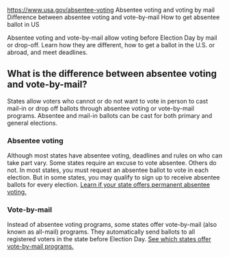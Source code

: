 

https://www.usa.gov/absentee-voting
Absentee voting and voting by mail
Difference between absentee voting and vote-by-mail
How to get absentee ballot in US

Absentee voting and vote-by-mail allow voting before Election Day by mail or drop-off. Learn how they are different, how to get a ballot in the U.S. or abroad, and meet deadlines.

What is the difference between absentee voting and vote-by-mail?
----------------------------------------------------------------

States allow voters who cannot or do not want to vote in person to cast mail-in or drop off ballots through absentee voting or vote-by-mail programs. Absentee and mail-in ballots can be cast for both primary and general elections.

### Absentee voting

Although most states have absentee voting, deadlines and rules on who can take part vary. Some states require an excuse to vote absentee. Others do not. In most states, you must request an absentee ballot to vote in each election. But in some states, you may qualify to sign up to receive absentee ballots for every election.
[Learn if your state offers permanent absentee voting.](https://www.ncsl.org/elections-and-campaigns/table-3-states-with-permanent-absentee-voting-lists)

### Vote-by-mail

Instead of absentee voting programs, some states offer vote-by-mail (also known as all-mail) programs. They automatically send ballots to all registered voters in the state before Election Day.
[See which states offer vote-by-mail programs.](https://www.ncsl.org/elections-and-campaigns/table-18-states-with-all-mail-elections)
